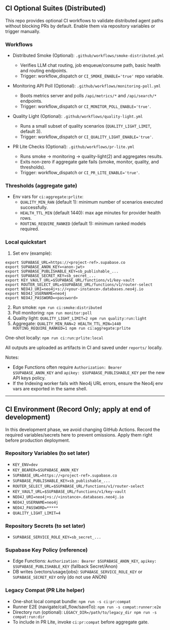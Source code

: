 ## CI Optional Suites (Distributed)

This repo provides optional CI workflows to validate distributed agent paths without blocking PRs by default. Enable them via repository variables or trigger manually.

### Workflows
- Distributed Smoke (Optional): `.github/workflows/smoke-distributed.yml`
  - Verifies LLM chat routing, job enqueue/consume path, basic health and routing endpoints.
  - Trigger: workflow_dispatch or `CI_SMOKE_ENABLE='true'` repo variable.

- Monitoring API Poll (Optional): `.github/workflows/monitoring-poll.yml`
  - Boots metrics server and polls `/api/metrics/*` and `/api/search/*` endpoints.
  - Trigger: workflow_dispatch or `CI_MONITOR_POLL_ENABLE='true'`.

- Quality Light (Optional): `.github/workflows/quality-light.yml`
  - Runs a small subset of quality scenarios (`QUALITY_LIGHT_LIMIT`, default 3).
  - Trigger: workflow_dispatch or `CI_QUALITY_LIGHT_ENABLE='true'`.

- PR Lite Checks (Optional): `.github/workflows/pr-lite.yml`
  - Runs smoke → monitoring → quality-light(2) and aggregates results.
  - Exits non-zero if aggregate gate fails (smoke, monitor, quality, and thresholds).
  - Trigger: workflow_dispatch or `CI_PR_LITE_ENABLE='true'`.

### Thresholds (aggregate gate)
- Env vars for `ci:aggregate:prlite`:
  - `QUALITY_MIN_RAN` (default 1): minimum number of scenarios executed successfully.
  - `HEALTH_TTL_MIN` (default 1440): max age minutes for provider health rows.
  - `ROUTING_REQUIRE_RANKED` (default 1): minimum ranked models required.

### Local quickstart
1) Set env (example):
```
export SUPABASE_URL=https://<project-ref>.supabase.co
export SUPABASE_ANON_KEY=<anon-jwt>
export SUPABASE_PUBLISHABLE_KEY=sb_publishable_...
export SUPABASE_SECRET_KEY=sb_secret_...
export KEY_VAULT_URL=$SUPABASE_URL/functions/v1/key-vault
export ROUTER_SELECT_URL=$SUPABASE_URL/functions/v1/router-select
export NEO4J_URI=neo4j+s://<your-instance>.databases.neo4j.io
export NEO4J_USERNAME=neo4j
export NEO4J_PASSWORD=<password>
```

2) Run smoke: `npm run ci:smoke:distributed`
3) Poll monitoring: `npm run monitor:poll`
4) Quality light: `QUALITY_LIGHT_LIMIT=2 npm run quality:run:light`
5) Aggregate: `QUALITY_MIN_RAN=2 HEALTH_TTL_MIN=1440 ROUTING_REQUIRE_RANKED=1 npm run ci:aggregate:prlite`

One-shot locally: `npm run ci:run:prlite:local`

All outputs are uploaded as artifacts in CI and saved under `reports/` locally.

Notes:
- Edge Functions often require `Authorization: Bearer $SUPABASE_ANON_KEY` and `apikey: $SUPABASE_PUBLISHABLE_KEY` per the new API keys policy.
- If the Indexing worker fails with Neo4j URL errors, ensure the Neo4j env vars are exported in the same shell.

---

## CI Environment (Record Only; apply at end of development)

In this development phase, we avoid changing GitHub Actions. Record the required variables/secrets here to prevent omissions. Apply them right before production deployment.

### Repository Variables (to set later)
- `KEY_ENV=dev`
- `KEY_BEARER=$SUPABASE_ANON_KEY`
- `SUPABASE_URL=https://<project-ref>.supabase.co`
- `SUPABASE_PUBLISHABLE_KEY=sb_publishable_...`
- `ROUTER_SELECT_URL=$SUPABASE_URL/functions/v1/router-select`
- `KEY_VAULT_URL=$SUPABASE_URL/functions/v1/key-vault`
- `NEO4J_URI=neo4j+s://<instance>.databases.neo4j.io`
- `NEO4J_USERNAME=neo4j`
- `NEO4J_PASSWORD=*****`
- `QUALITY_LIGHT_LIMIT=4`

### Repository Secrets (to set later)
- `SUPABASE_SERVICE_ROLE_KEY=sb_secret_...`

### Supabase Key Policy (reference)
- Edge Functions: `Authorization: Bearer $SUPABASE_ANON_KEY`, `apikey: $SUPABASE_PUBLISHABLE_KEY` (fallback Secret/Anon)
- DB writes (vectors/usage/jobs): `SUPABASE_SERVICE_ROLE_KEY` or `SUPABASE_SECRET_KEY` only (do not use ANON)


### Legacy Compat (PR Lite helper)
- One-shot local compat bundle: `npm run -s ci:pr:compat`
- Runner E2E (navigate/call_flow/saveTo): `npm run -s compat:runner:e2e`
- Directory run (optional): `LEGACY_DIR=/path/to/legacy_dir npm run -s compat:run:dir`
- To include in PR Lite, invoke `ci:pr:compat` before aggregate gate.



